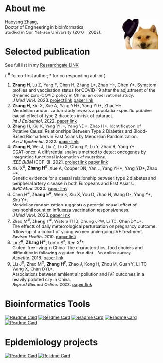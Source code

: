 #  About me
<img src="https://github.com/zhanghaoyang0/zhanghaoyang0/blob/main/pic/dogwithhat.png" width = "120" height = "100" align=right />

Haoyang Zhang,  
  Doctor of Engineering in bioinformatics,    
  studied in Sun Yat-sen University (2010 - 2022).    


#  Selected publication  
See full list in my [Researchgate LINK](https://www.researchgate.net/profile/Haoyang-Zhang)

( <sup>#</sup> for co-first author; * for corresponding author )

1. **Zhang H**, Lu Z, Yang F, Chen H, Zhang L*, Zhao H*, Chen Y*.
Symptom profiles and vaccination status for COVID-19 after the adjustment of the dynamic zero-COVID policy in China: an observational study.  
*J Med Virol*. 2023. [project link](https://covid-survey.readthedocs.io/en/latest/index.html/) [paper link](https://pubmed.ncbi.nlm.nih.gov/37394796)
2. **Zhang H**, Xiu X, Xue A, Yang YH*, Yang YD*, Zhao H*.  
Mendelian randomization study reveals a population-specific putative causal effect of type 2 diabetes in risk of cataract.  
*Int J Epidemiol*. 2022. [paper link](https://pubmed.ncbi.nlm.nih.gov/34999863/)
3. **Zhang H**, Xiu X, Yang YH*, Yang YD*, Zhao H*. 
Identification of Putative Causal Relationships Between Type 2 Diabetes and Blood-Based Biomarkers in East Asians by Mendelian Randomization.  
*Am J Epidemiol*. 2022. [paper link](https://pubmed.ncbi.nlm.nih.gov/35801869/)
4. **Zhang H**, Wei J, Liu Z, Liu X, Chong Y, Lu Y, Zhao H, Yang Y*.  
DGAT-onco: A differential analysis method to detect oncogenes by integrating functional information of mutations.  
*IEEE BIBM* (CCF-B). 2021. [project link](https://github.com/zhanghaoyang0/DGAT-onco) [paper link](https://ieeexplore.ieee.org/document/9669388/) 
5. Xiu X<sup>#</sup>, **Zhang H<sup>#</sup>**, Xue A, Cooper DN, Yan L, Yang YH*, Yang YD*, Zhao H*.  
Genetic evidence for a causal relationship between type 2 diabetes and peripheral artery disease in both Europeans and East Asians.    
*BMC Med*. 2022. [paper link](https://pubmed.ncbi.nlm.nih.gov/36042491/)
6. Chen H<sup>#</sup>, **Zhang H<sup>#</sup>**, Wen S, Xiu X, You D, Zhao H, Wang D*, Yang Y*, Shu Y*.  
Mendelian randomization suggests a potential causal effect of eosinophil count on influenza vaccination responsiveness.  
*J Med Virol*. 2023. [paper link](https://pubmed.ncbi.nlm.nih.gov/36495182/)
7. Zhao M<sup>#</sup>, **Zhang H<sup>#</sup>**, Waters THB, Chung JPW, Li TC, Chan DYL*.  
The effects of daily meteorological perturbation on pregnancy outcome: follow-up of a cohort of young women undergoing IVF treatment.  
*Environ Health*. 2019. [paper link](https://pubmed.ncbi.nlm.nih.gov/31779611/)
8. Lu Z<sup>#</sup>, **Zhang H<sup>#</sup>**, Luoto S<sup>#</sup>, Ren X<sup>#</sup>*.   
Gluten-free living in China: The characteristics, food choices and difficulties in following a gluten-free diet - An online survey.  
*Appetite*. 2018. [paper link](https://pubmed.ncbi.nlm.nih.gov/29753760/)
9. Liu J<sup>#</sup>, Zhao M<sup>#</sup>, **Zhang H<sup>#</sup>**, Zhao J, Kong H, Zhou M, Guan Y, Li TC, Wang X, Chan DYL*.  
Associations between ambient air pollution and IVF outcomes in a heavily polluted city in China.  
*Reprod Biomed Online*. 2022. [paper link](https://pubmed.ncbi.nlm.nih.gov/34836814/)


# Bioinformatics Tools 
[![Readme Card](https://github-readme-stats.vercel.app/api/pin/?username=zhanghaoyang0&repo=DGAT-onco)](https://github.com/zhanghaoyang0/DGAT-onco)
[![Readme Card](https://github-readme-stats.vercel.app/api/pin/?username=zhanghaoyang0&repo=rsidmap)](https://github.com/zhanghaoyang0/rsidmap)
[![Readme Card](https://github-readme-stats.vercel.app/api/pin/?username=zhanghaoyang0&repo=easylift)](https://github.com/zhanghaoyang0/easylift)
[![Readme Card](https://github-readme-stats.vercel.app/api/pin/?username=zhanghaoyang0&repo=easyanno)](https://github.com/zhanghaoyang0/easyanno)
[![Readme Card](https://github-readme-stats.vercel.app/api/pin/?username=zhanghaoyang0&repo=easydb)](https://github.com/zhanghaoyang0/easydb)


#  Epidemiology projects
[![Readme Card](https://github-readme-stats.vercel.app/api/pin/?username=zhanghaoyang0&repo=covid_survey)](https://covid-survey.readthedocs.io/en/latest/)
[![Readme Card](https://github-readme-stats.vercel.app/api/pin/?username=zhanghaoyang0&repo=covid_survey2)](https://covid-survey2.readthedocs.io/en/latest/)
